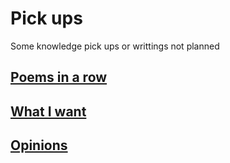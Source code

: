 # Pick ups
  Some knowledge pick ups or writtings not planned
## [Poems in a row](../poems/images/holder.md)
## [What I want](../poems/4th.md)
## [Opinions](.../poems/5th.md)
